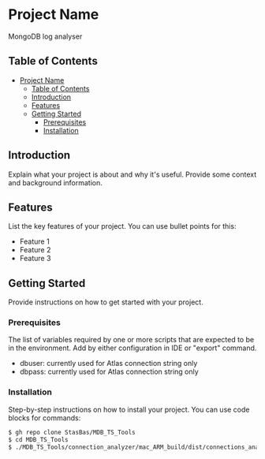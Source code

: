 # Project Name

MongoDB log analyser

## Table of Contents

- [Project Name](#project-name)
  - [Table of Contents](#table-of-contents)
  - [Introduction](#introduction)
  - [Features](#features)
  - [Getting Started](#getting-started)
    - [Prerequisites](#prerequisites)
    - [Installation](#installation)

## Introduction

Explain what your project is about and why it's useful. Provide some context and background information.

## Features

List the key features of your project. You can use bullet points for this:

- Feature 1
- Feature 2
- Feature 3

## Getting Started

Provide instructions on how to get started with your project.

### Prerequisites
The list of variables required by one or more scripts that are expected to be in the environment.
Add by either configuration in IDE or "export" command.

- dbuser: currently used for Atlas connection string only
- dbpass: currently used for Atlas connection string only

### Installation

Step-by-step instructions on how to install your project. You can use code blocks for commands:

```bash
$ gh repo clone StasBas/MDB_TS_Tools
$ cd MDB_TS_Tools
$ ./MDB_TS_Tools/connection_analyzer/mac_ARM_build/dist/connections_analyzer
